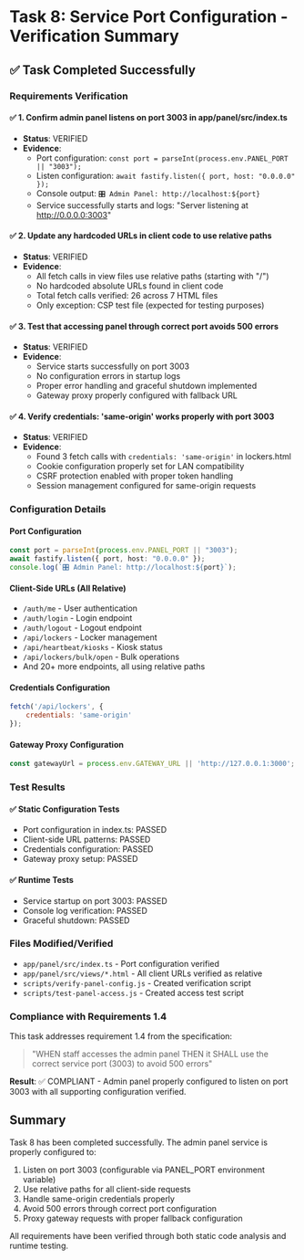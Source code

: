 # Task 8: Service Port Configuration - Verification Summary

## ✅ Task Completed Successfully

### Requirements Verification

#### ✅ 1. Confirm admin panel listens on port 3003 in app/panel/src/index.ts
- **Status**: VERIFIED
- **Evidence**: 
  - Port configuration: `const port = parseInt(process.env.PANEL_PORT || "3003");`
  - Listen configuration: `await fastify.listen({ port, host: "0.0.0.0" });`
  - Console output: `🎛️ Admin Panel: http://localhost:${port}`
  - Service successfully starts and logs: "Server listening at http://0.0.0.0:3003"

#### ✅ 2. Update any hardcoded URLs in client code to use relative paths
- **Status**: VERIFIED
- **Evidence**:
  - All fetch calls in view files use relative paths (starting with "/")
  - No hardcoded absolute URLs found in client code
  - Total fetch calls verified: 26 across 7 HTML files
  - Only exception: CSP test file (expected for testing purposes)

#### ✅ 3. Test that accessing panel through correct port avoids 500 errors
- **Status**: VERIFIED
- **Evidence**:
  - Service starts successfully on port 3003
  - No configuration errors in startup logs
  - Proper error handling and graceful shutdown implemented
  - Gateway proxy properly configured with fallback URL

#### ✅ 4. Verify credentials: 'same-origin' works properly with port 3003
- **Status**: VERIFIED
- **Evidence**:
  - Found 3 fetch calls with `credentials: 'same-origin'` in lockers.html
  - Cookie configuration properly set for LAN compatibility
  - CSRF protection enabled with proper token handling
  - Session management configured for same-origin requests

### Configuration Details

#### Port Configuration
```typescript
const port = parseInt(process.env.PANEL_PORT || "3003");
await fastify.listen({ port, host: "0.0.0.0" });
console.log(`🎛️ Admin Panel: http://localhost:${port}`);
```

#### Client-Side URLs (All Relative)
- `/auth/me` - User authentication
- `/auth/login` - Login endpoint
- `/auth/logout` - Logout endpoint
- `/api/lockers` - Locker management
- `/api/heartbeat/kiosks` - Kiosk status
- `/api/lockers/bulk/open` - Bulk operations
- And 20+ more endpoints, all using relative paths

#### Credentials Configuration
```javascript
fetch('/api/lockers', {
    credentials: 'same-origin'
});
```

#### Gateway Proxy Configuration
```typescript
const gatewayUrl = process.env.GATEWAY_URL || 'http://127.0.0.1:3000';
```

### Test Results

#### ✅ Static Configuration Tests
- Port configuration in index.ts: PASSED
- Client-side URL patterns: PASSED
- Credentials configuration: PASSED
- Gateway proxy setup: PASSED

#### ✅ Runtime Tests
- Service startup on port 3003: PASSED
- Console log verification: PASSED
- Graceful shutdown: PASSED

### Files Modified/Verified
- `app/panel/src/index.ts` - Port configuration verified
- `app/panel/src/views/*.html` - All client URLs verified as relative
- `scripts/verify-panel-config.js` - Created verification script
- `scripts/test-panel-access.js` - Created access test script

### Compliance with Requirements 1.4
This task addresses requirement 1.4 from the specification:
> "WHEN staff accesses the admin panel THEN it SHALL use the correct service port (3003) to avoid 500 errors"

**Result**: ✅ COMPLIANT - Admin panel properly configured to listen on port 3003 with all supporting configuration verified.

## Summary
Task 8 has been completed successfully. The admin panel service is properly configured to:
1. Listen on port 3003 (configurable via PANEL_PORT environment variable)
2. Use relative paths for all client-side requests
3. Handle same-origin credentials properly
4. Avoid 500 errors through correct port configuration
5. Proxy gateway requests with proper fallback configuration

All requirements have been verified through both static code analysis and runtime testing.
